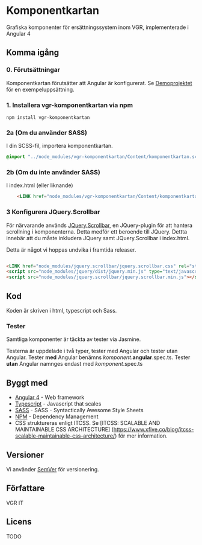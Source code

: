 # Komponentkartan

Grafiska komponenter för ersättningssystem inom VGR, implementerade i Angular 4

## Komma igång

### 0. Förutsättningar
Komponentkartan förutsätter att Angular är konfigurerat. Se [Demoprojektet](https://github.com/Vastra-Gotalandsregionen/komponentkartan-demo) för en exempeluppsättning.

### 1. Installera vgr-komponentkartan via **npm**
```npm
npm install vgr-komponentkartan
```

### 2a (Om du använder SASS)
I din SCSS-fil, importera komponentkartan.
```css
@import "../node_modules/vgr-komponentkartan/Content/komponentkartan.scss";
```

### 2b (Om du inte använder SASS)
I index.html (eller liknande)
```html
    <LINK href="node_modules/vgr-komponentkartan/Content/komponentkartan.css" rel="stylesheet" type="text/css">
```

### 3 Konfigurera JQuery.Scrollbar
För närvarande används [JQuery.Scrollbar](https://github.com/gromo/jquery.scrollbar), en JQuery-plugin för att hantera scrollning i komponenterna. Detta medför ett beroende till JQuery. Dettta innebär att du måste inkludera JQuery samt JQuery.Scrollbar i index.html.

Detta är något vi hoppas undvika i framtida releaser.

```html

<LINK href="node_modules/jquery.scrollbar/jquery.scrollbar.css" rel="stylesheet" type="text/css">
<script src="node_modules/jquery/dist/jquery.min.js" type="text/javascript"></script>
<script src="node_modules/jquery.scrollbar/jquery.scrollbar.min.js"></script>
```

## Kod
Koden är skriven i html, typescript och Sass.

### Tester
Samtliga komponenter är täckta av tester via Jasmine.

Testerna är uppdelade i två typer, tester med Angular och tester utan Angular. Tester **med** Angular benämns *komponent*.**angular**.spec.ts. Tester **utan** Angular namnges endast med *komponent*.spec.ts


## Byggt med

* [Angular 4](https://angular.io/) - Web framework
* [Typescript](https://www.typescriptlang.org/) - Javascript that scales
* [SASS](sass-lang.com) - SASS - Syntactically Awesome Style Sheets
* [NPM](https://www.npmjs.com/) - Dependency Management
* CSS struktureras enligt ITCSS. Se [ITCSS: SCALABLE AND MAINTAINABLE CSS ARCHITECTURE] (https://www.xfive.co/blog/itcss-scalable-maintainable-css-architecture/) för mer information.


## Versioner

Vi använder [SemVer](http://semver.org/) för versionering.

## Författare
VGR IT

## Licens

TODO

